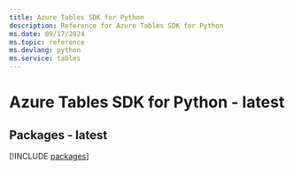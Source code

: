 ```yaml
---
title: Azure Tables SDK for Python
description: Reference for Azure Tables SDK for Python
ms.date: 09/17/2024
ms.topic: reference
ms.devlang: python
ms.service: tables
---
```

# Azure Tables SDK for Python - latest
## Packages - latest
[!INCLUDE [packages](tables-index.md)]